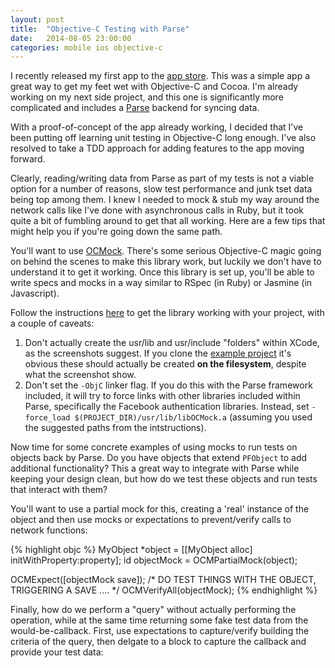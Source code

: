 ```yaml
---
layout: post
title:  "Objective-C Testing with Parse"
date:   2014-08-05 23:00:00
categories: mobile ios objective-c
---
```


I recently released my first app to the [app store](https://itunes.apple.com/us/app/real-rosary/id887065541?ls=1&mt=8). This was a simple app a great way to get my feet wet with Objective-C and Cocoa. I'm already working on my next side project, and this one is significantly more complicated and includes a [Parse](https://parse.com/) backend for syncing data.

With a proof-of-concept of the app already working, I decided that I've been putting off learning unit testing in Objective-C long enough. I've also resolved to take a TDD approach for adding features to the app moving forward.

Clearly, reading/writing data from Parse as part of my tests is not a viable option for a number of reasons, slow test performance and junk tset data being top among them. I knew I needed to mock & stub my way around the network calls like I've done with asynchronous calls in Ruby, but it took quite a bit of fumbling around to get that all working. Here are a few tips that might help you if you're going down the same path.

You'll want to use [OCMock](http://ocmock.org/). There's some serious Objective-C magic going on behind the scenes to make this library work, but luckily we don't have to understand it to get it working. Once this library is set up, you'll be able to write specs and mocks in a way similar to RSpec (in Ruby) or Jasmine (in Javascript).

Follow the instructions [here](http://ocmock.org/ios/) to get the library working with your project, with a couple of caveats:
	
1. Don't actually create the usr/lib and usr/include "folders" within XCode, as the screenshots suggest. If you clone the [example project](https://github.com/erikdoe/ocmock/tree/master/Examples/iOS7Example) it's obvious these should actually be created **on the filesystem**, despite what the screenshot show.
2. Don't set the `-ObjC` linker flag. If you do this with the Parse framework included, it will try to force links with other libraries included within Parse, specifically the Facebook authentication libraries. Instead, set `-force_load $(PROJECT_DIR)/usr/lib/libOCMock.a` (assuming you used the suggested paths from the intstructions).

Now time for some concrete examples of using mocks to run tests on objects back by Parse. Do you have objects that extend `PFObject` to add additional functionality? This a great way to integrate with Parse while keeping your design clean, but how do we test these objects and run tests that interact with them?

You'll want to use a partial mock for this, creating a 'real' instance of the object and then use mocks or expectations to prevent/verify calls to network functions:

{% highlight objc %}
MyObject *object = [[MyObject alloc] initWithProperty:property];
id objectMock = OCMPartialMock(object);

OCMExpect([objectMock save]);
/*
DO TEST THINGS WITH THE OBJECT, TRIGGERING A SAVE
....
*/
OCMVerifyAll(objectMock);
{% endhighlight %}

Finally, how do we perform a "query" without actually performing the operation, while at the same time returning some fake test data from the would-be-callback. First, use expectations to capture/verify building the criteria of the query, then delgate to a block to capture the callback and provide your test data:

